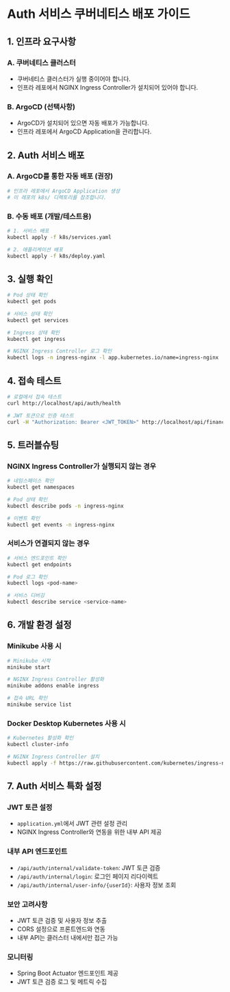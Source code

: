 # Auth 서비스 쿠버네티스 배포 가이드

## 1. 인프라 요구사항

### A. 쿠버네티스 클러스터
- 쿠버네티스 클러스터가 실행 중이어야 합니다.
- 인프라 레포에서 NGINX Ingress Controller가 설치되어 있어야 합니다.

### B. ArgoCD (선택사항)
- ArgoCD가 설치되어 있으면 자동 배포가 가능합니다.
- 인프라 레포에서 ArgoCD Application을 관리합니다.

## 2. Auth 서비스 배포

### A. ArgoCD를 통한 자동 배포 (권장)
```bash
# 인프라 레포에서 ArgoCD Application 생성
# 이 레포의 k8s/ 디렉토리를 참조합니다.
```

### B. 수동 배포 (개발/테스트용)
```bash
# 1. 서비스 배포
kubectl apply -f k8s/services.yaml

# 2. 애플리케이션 배포
kubectl apply -f k8s/deploy.yaml
```

## 3. 실행 확인

```bash
# Pod 상태 확인
kubectl get pods

# 서비스 상태 확인
kubectl get services

# Ingress 상태 확인
kubectl get ingress

# NGINX Ingress Controller 로그 확인
kubectl logs -n ingress-nginx -l app.kubernetes.io/name=ingress-nginx
```

## 4. 접속 테스트

```bash
# 로컬에서 접속 테스트
curl http://localhost/api/auth/health

# JWT 토큰으로 인증 테스트
curl -H "Authorization: Bearer <JWT_TOKEN>" http://localhost/api/finance/assets
```

## 5. 트러블슈팅

### NGINX Ingress Controller가 실행되지 않는 경우
```bash
# 네임스페이스 확인
kubectl get namespaces

# Pod 상태 확인
kubectl describe pods -n ingress-nginx

# 이벤트 확인
kubectl get events -n ingress-nginx
```

### 서비스가 연결되지 않는 경우
```bash
# 서비스 엔드포인트 확인
kubectl get endpoints

# Pod 로그 확인
kubectl logs <pod-name>

# 서비스 디버깅
kubectl describe service <service-name>
```

## 6. 개발 환경 설정

### Minikube 사용 시
```bash
# Minikube 시작
minikube start

# NGINX Ingress Controller 활성화
minikube addons enable ingress

# 접속 URL 확인
minikube service list
```

### Docker Desktop Kubernetes 사용 시
```bash
# Kubernetes 활성화 확인
kubectl cluster-info

# NGINX Ingress Controller 설치
kubectl apply -f https://raw.githubusercontent.com/kubernetes/ingress-nginx/controller-v1.8.2/deploy/static/provider/cloud/deploy.yaml
```

## 7. Auth 서비스 특화 설정

### JWT 토큰 설정
- `application.yml`에서 JWT 관련 설정 관리
- NGINX Ingress Controller와 연동을 위한 내부 API 제공

### 내부 API 엔드포인트
- `/api/auth/internal/validate-token`: JWT 토큰 검증
- `/api/auth/internal/login`: 로그인 페이지 리다이렉트
- `/api/auth/internal/user-info/{userId}`: 사용자 정보 조회

### 보안 고려사항
- JWT 토큰 검증 및 사용자 정보 추출
- CORS 설정으로 프론트엔드와 연동
- 내부 API는 클러스터 내에서만 접근 가능

### 모니터링
- Spring Boot Actuator 엔드포인트 제공
- JWT 토큰 검증 로그 및 메트릭 수집
